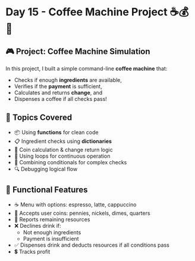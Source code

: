 # Day 15 - Coffee Machine Project ☕💰🧮

## 🎮 Project: Coffee Machine Simulation

In this project, I built a simple command-line **coffee machine** that:
- Checks if enough **ingredients** are available,
- Verifies if the **payment** is sufficient,
- Calculates and returns **change**, and
- Dispenses a coffee if all checks pass!

## 🧠 Topics Covered
- 📦 Using **functions** for clean code
- 📋 Ingredient checks using **dictionaries**
- 🧾 Coin calculation & change return logic
- 🔁 Using loops for continuous operation
- 🧪 Combining conditionals for complex checks
- 🔍 Debugging logical flow

## 🔧 Functional Features

- ☕ Menu with options: espresso, latte, cappuccino
- 🧮 Accepts user coins: pennies, nickels, dimes, quarters
- 🔄 Reports remaining resources
- ❌ Declines drink if:
  - Not enough ingredients
  - Payment is insufficient
- ✅ Dispenses drink and deducts resources if all conditions pass
- 💲 Tracks profit

